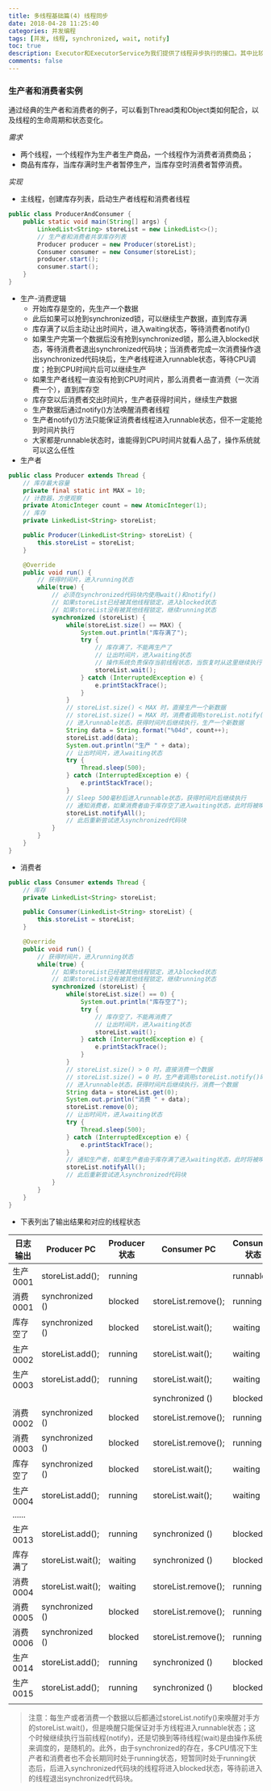 ```yaml
---
title: 多线程基础篇(4) 线程同步
date: 2018-04-28 11:25:40
categories: 并发编程
tags: [并发, 线程, synchronized, wait, notify]
toc: true
description: Executor和ExecutorService为我们提供了线程异步执行的接口。其中比较重要的是submit()和shutdown()，分别实现任务的提交和线程池的关闭。
comments: false
---
```


### 生产者和消费者实例

通过经典的生产者和消费者的例子，可以看到Thread类和Object类如何配合，以及线程的生命周期和状态变化。

*需求*

- 两个线程，一个线程作为生产者生产商品，一个线程作为消费者消费商品；
- 商品有库存，当库存满时生产者暂停生产，当库存空时消费者暂停消费。

*实现*

- 主线程，创建库存列表，启动生产者线程和消费者线程

```java
public class ProducerAndConsumer {
    public static void main(String[] args) {
        LinkedList<String> storeList = new LinkedList<>();
      	// 生产者和消费者共享库存列表
        Producer producer = new Producer(storeList);
        Consumer consumer = new Consumer(storeList);
        producer.start();
        consumer.start();
    }
}
```

- 生产-消费逻辑
  - 开始库存是空的，先生产一个数据
  - 此后如果可以抢到synchronized锁，可以继续生产数据，直到库存满
  - 库存满了以后主动让出时间片，进入waiting状态，等待消费者notify()
  - 如果生产完第一个数据后没有抢到synchronized锁，那么进入blocked状态，等待消费者退出synchronized代码块；当消费者完成一次消费操作退出synchronized代码块后，生产者线程进入runnable状态，等待CPU调度；抢到CPU时间片后可以继续生产
  - 如果生产者线程一直没有抢到CPU时间片，那么消费者一直消费（一次消费一个），直到库存空
  - 库存空以后消费者交出时间片，生产者获得时间片，继续生产数据
  - 生产数据后通过notify()方法唤醒消费者线程
  - 生产者notify()方法只能保证消费者线程进入runnable状态，但不一定能抢到时间片执行
  - 大家都是runnable状态时，谁能得到CPU时间片就看人品了，操作系统就可以这么任性
- 生产者

```java
public class Producer extends Thread {
    // 库存最大容量
    private final static int MAX = 10;
    // 计数器，方便观察
    private AtomicInteger count = new AtomicInteger(1);
    // 库存
    private LinkedList<String> storeList;

    public Producer(LinkedList<String> storeList) {
        this.storeList = storeList;
    }

    @Override
    public void run() {
      	// 获得时间片，进入running状态
        while(true) {
            // 必须在synchronized代码块内使用wait()和notify()
            // 如果storeList已经被其他线程锁定，进入blocked状态
            // 如果storeList没有被其他线程锁定，继续running状态
            synchronized (storeList) {
                while(storeList.size() == MAX) {
                    System.out.println("库存满了");
                    try {
                      	// 库存满了，不能再生产了
                      	// 让出时间片，进入waiting状态
                      	// 操作系统负责保存当前线程状态，当恢复时从这里继续执行
                        storeList.wait();
                    } catch (InterruptedException e) {
                        e.printStackTrace();
                    }
                }
              	// storeList.size() < MAX 时，直接生产一个新数据
              	// storeList.size() = MAX 时，消费者调用storeList.notify()时,
              	// 进入runnable状态，获得时间片后继续执行，生产一个新数据
                String data = String.format("%04d", count++);
                storeList.add(data);
                System.out.println("生产 " + data);
              	// 让出时间片，进入waiting状态              
                try {
                    Thread.sleep(500);
                } catch (InterruptedException e) {
                    e.printStackTrace();
                }
              	// Sleep 500毫秒后进入runnable状态，获得时间片后继续执行
              	// 通知消费者，如果消费者由于库存空了进入waiting状态，此时将被唤醒
                storeList.notifyAll();
              	// 此后重新尝试进入synchronized代码块
            }
        }
    }
}
```

- 消费者

```java
public class Consumer extends Thread {
    // 库存
    private LinkedList<String> storeList;

    public Consumer(LinkedList<String> storeList) {
        this.storeList = storeList;
    }

    @Override
    public void run() {
      	// 获得时间片，进入running状态
        while(true) {
            // 如果storeList已经被其他线程锁定，进入blocked状态
            // 如果storeList没有被其他线程锁定，继续running状态          
            synchronized (storeList) {
                while(storeList.size() == 0) {
                    System.out.println("库存空了");
                    try {
                      	// 库存空了，不能再消费了
                      	// 让出时间片，进入waiting状态                      
                        storeList.wait();
                    } catch (InterruptedException e) {
                        e.printStackTrace();
                    }
                }
              	// storeList.size() > 0 时，直接消费一个数据
              	// storeList.size() = 0 时，生产者调用storeList.notify()时,
              	// 进入runnable状态，获得时间片后继续执行，消费一个数据
                String data = storeList.get(0);
                System.out.println("消费 " + data);
                storeList.remove(0);
                // 让出时间片，进入waiting状态
                try {
                    Thread.sleep(500);
                } catch (InterruptedException e) {
                    e.printStackTrace();
                }
                // 通知生产者，如果生产者由于库存满了进入waiting状态，此时将被唤醒
                storeList.notifyAll();
              	// 此后重新尝试进入synchronized代码块
            }
        }
    }
}
```

- 下表列出了输出结果和对应的线程状态

| 日志输出    | Producer PC       | Producer状态 | Consumer PC         | Consumer状态 |
| ------- | ----------------- | ---------- | ------------------- | ---------- |
| 生产 0001 | storeList.add();  | running    |                     | runnable   |
| 消费 0001 | synchronized ()   | blocked    | storeList.remove(); | running    |
| 库存空了    | synchronized ()   | blocked    | storeList.wait();   | waiting    |
| 生产 0002 | storeList.add();  | running    | storeList.wait();   | waiting    |
| 生产 0003 | storeList.add();  | running    | storeList.wait();   | waiting    |
|         |                   |            | synchronized ()     | blocked    |
| 消费 0002 | synchronized ()   | blocked    | storeList.remove(); | running    |
| 消费 0003 | synchronized ()   | blocked    | storeList.remove(); | running    |
| 库存空了    | synchronized ()   | blocked    | storeList.wait();   | waiting    |
| 生产 0004 | storeList.add();  | running    | storeList.wait();   | waiting    |
| ......  |                   |            |                     |            |
| 生产 0013 | storeList.add();  | running    | synchronized ()     | blocked    |
| 库存满了    | storeList.wait(); | waiting    | synchronized ()     | blocked    |
| 消费 0004 | storeList.wait(); | waiting    | storeList.remove(); | running    |
| 消费 0005 | synchronized ()   | blocked    | storeList.remove(); | running    |
| 消费 0006 | synchronized ()   | blocked    | storeList.remove(); | running    |
| 生产 0014 | storeList.add();  | running    | synchronized ()     | blocked    |
| 生产 0015 | storeList.add();  | running    | synchronized ()     | blocked    |
|         |                   |            |                     |            |

> 注意：每生产或者消费一个数据以后都通过storeList.notify()来唤醒对手方的storeList.wait()，但是唤醒只能保证对手方线程进入runnable状态；这个时候继续执行当前线程(notify)，还是切换到等待线程(wait)是由操作系统来调度的，是随机的。此外，由于synchronized的存在，多CPU情况下生产者和消费者也不会长期同时处于running状态，短暂同时处于running状态后，后进入synchronized代码块的线程将进入blocked状态，等待前进入的线程退出synchronized代码块。
>
> 